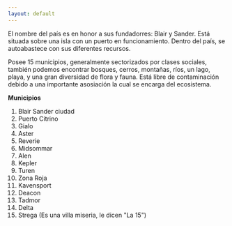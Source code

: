 ```yaml
---
layout: default
---
```


El nombre del país es en honor a sus fundadorres: Blair y Sander. Está situada sobre una isla con un puerto en funcionamiento. Dentro del país, se autoabastece con sus diferentes recursos. 

Posee 15 municipios, generalmente sectorizados por clases sociales, también podemos encontrar bosques, cerros, montañas, ríos, un lago, playa, y una gran diversidad de flora y fauna. Está libre de contaminación debido a una importante asosiación la cual se encarga del ecosistema.

**Municipios**

1. Blair Sander ciudad
1. Puerto Citrino
1. Gialo
1. Aster
1. Reverie
1. Midsommar
1. Alen
1. Kepler
1. Turen
1. Zona Roja
1. Kavensport
1. Deacon
1. Tadmor	
1. Delta
1. Strega (Es una villa miseria,
le dicen "La 15")
